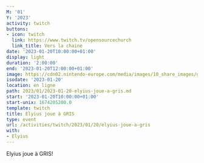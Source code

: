 ```yaml
---
M: '01'
Y: '2023'
activity: twitch
buttons:
- icon: twitch
  link: https://www.twitch.tv/opensourcechurch
  link_title: Vers la chaine
date: '2023-01-20T10:00:00+01:00'
display: light
duration: '2:00:00'
end: '2023-01-20T12:00:00+01:00'
image: https://cdn02.nintendo-europe.com/media/images/10_share_images/games_15/nintendo_switch_download_software_1/H2x1_NSwitchDS_Gris_image1600w.jpg
isodate: '2023-01-20'
location: en ligne
path: 2023/01/2023-01-20-elyius-joue-a-gris.md
start: '2023-01-20T10:00:00+01:00'
start-unix: 1674205200.0
template: twitch
title: Elyius joue à GRIS
type: event
url: /activities/twitch/2023/01/20/elyius-joue-a-gris
with:
- Elyius
---
```

 Elyius joue à GRIS!